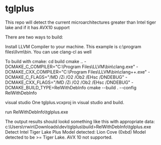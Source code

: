 # tglplus
This repo will detect the current microarchitectures greater than Intel tiger lake and if it has AVX10 support

There are two ways to build:

Install LLVM Compiler to your machine. This example is c:\program files\llvm\bin. You can use clang-cl as well

To build with cmake:
cd build
cmake .. -DCMAKE_C_COMPILER="C:\Program Files\LLVM\bin\clang.exe" -DCMAKE_CXX_COMPILER="C:\Program Files\LLVM\bin\clang++.exe" -DCMAKE_C_FLAGS="/MD /Zi /O2 /Ob2 /EHsc /DNDEBUG" -DCMAKE_CXX_FLAGS="/MD /Zi /O2 /Ob2 /EHsc /DNDEBUG" -DCMAKE_BUILD_TYPE=RelWithDebInfo
cmake --build . --config RelWithDebInfo

visual studio
One tglplus.vcxproj in visual studio and build.

run RelWithDebInfo\tglplus.exe

The output results should lookd something like this with appropriate data:
c:\Users\rrwin\Downloads\dev\tglplus\build>RelWithDebInfo\tglplus.exe
Detect Intel Tiger Lake Plus
Model detected:  Lion Cove (0xbd)
Model detected to be >= Tiger Lake.
AVX 10 not supported.
